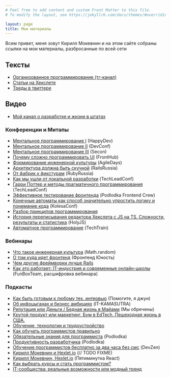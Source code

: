 ```yaml
---
# Feel free to add content and custom Front Matter to this file.
# To modify the layout, see https://jekyllrb.com/docs/themes/#overriding-theme-defaults

layout: page
title: Мои материалы
---
```


Всем привет, меня зовут Кирилл Мокевнин и на этом сайте собраны ссылки на мои материалы, разбросанные по всей сети

## Тексты

* [Организованное программирование (тг-канал)](https://t.me/orgprog)
* [Статьи на Хекслете](https://ru.hexlet.io/u/mokevnin/blog_posts)
* [Треды в твиттере](https://guides.hexlet.io/usefull-twitter-threads/)

## Видео

* [Мой канал о разработке и жизни в штатах](https://www.youtube.com/c/KirillMokevnin)

### Конференции и Митапы

* [Ментальное программирование I](https://www.youtube.com/watch?v=EEq1wdM2M2w) (HappyDev)
* [Ментальное программирование II](https://www.youtube.com/watch?v=vkUTX1hruF8) (DevConf)
* [Ментальное программирование III](https://www.youtube.com/watch?v=JnURhIf194s) (Secon)
* [Почему сложно программировать UI](https://www.youtube.com/watch?v=DCeNCr2tKOI) (FrontHub)
* [Формирование инженерной культуры](https://www.youtube.com/watch?v=W7GlELjRODw) (AgileDays)
* [Архитектура должна быть скучной](https://www.youtube.com/watch?v=NbMt4uFIL8c) (RailsRussia)
* [От фабрик к фикстурам](https://www.youtube.com/watch?v=whJ-6PKqGOc&lc=UgwZZup1BRDsB_oP6tp4AaABAg) (RubyRussia)
* [Как мы ушли от локальной разработки](https://www.youtube.com/watch?v=WVjz0HcAWOs) (TechLeadConf)
* [Гарри Поттер и методы прагматичного программирования](https://www.youtube.com/watch?v=zrUwYBzb9zY) (TechLeadConf)
* [Эффективное тестирование фронтенда](https://youtu.be/e9DRhxRwsfU) (Podlodka Frontend Crew)
* [Конечные автоматы как способ значительно упростить логику и понимание кода](https://www.youtube.com/watch?v=Yi2E1DIqoow&t=20041s) (KolesaConf)
* [Разбор принципов программирования](https://youtu.be/OPa-ZVBtV0U?t=1873)
* [История переписывания редактора Хекслета с JS на TS. Сложности, результаты и статистика](https://holyjs.ru/archive/2024%20Spring/talks/873f5ab998904ba08a8914b95c8dc6d5/?referer=%2Farchive%2F2024%2520Spring%2Fpersons%2F1ac5d28054cb4c6f8e59cfe884c28473%2F) (HolyJS)
* [Автоматное программирование](https://techtrain.ru/talks/2e5b8d73a5ee486ab9d2fb1e67ca7981/?referer=%2Fpersons%2F979c0cb57eeb4fe781c3d7404c43caa6%2F) (TechTrain)


### Вебинары

* [Что такое инженерная культура](https://www.youtube.com/watch?v=rQ_IXr1VkAA) (Math.random)
* [О том куда идет фронтенд](https://www.youtube.com/watch?v=oylJcKEuNRw) (Фронтенд Юность)
* [Чем другие фреймворки лучше Rails](https://www.youtube.com/watch?v=bP_sNPgiJKY)
* [Как это работает: IT-индустрия и современные онлайн-школы](https://medium.com/funboxteam/как-это-работает-it-индустрия-и-современные-онлайн-школы-c84b6bf80813) (FunBoxTeam, расшифровка вебинара)

### Подкасты

* [Как быть готовым к любому тех. интервью](https://www.youtube.com/watch?v=d__AzR2on5A) (Помогите, я джун)
* [Об инфоцыганах и бизнес амбициях](https://www.youtube.com/watch?v=GXVzL3AFrLw) (IT-KAMASUTRA)
* [Репутация или Деньги / Бедная жизнь в Майами](https://www.youtube.com/watch?v=UKjmafONRsg) (Мы обречены)
* [Крутой продукт или маркетинг. Бум в EdTech. Пешеходная жизнь в США.](https://www.youtube.com/watch?app=desktop&v=ChlVgqzArUg)
* [Обучение, технологии и трудоустройство](https://www.youtube.com/watch?v=0Dt8yJq34tw)
* [Как обучать программистов правильно](https://www.youtube.com/watch?v=iM-gFlCLcLk)
* [Обязательные знания для программиста](https://www.youtube.com/watch?v=GoAixzrElQc) (Podlodka)
* [Продуктивность разработчика](https://www.youtube.com/watch?v=ajZD5IDD72M) (Podlodka)
* [Обучение программистов бесплатно за два часа без смс](https://devzen.ru/episode-0226/) (DevZen)
* [Кирилл Мокевнин и Hexlet.io](https://podcasts.apple.com/ru/podcast/06-кирилл-мокевнин-и-hexlet-io/id1418009808?i=1000421270087) (// TODO FIXME)
* [ Кирилл Мокевнин, Hexlet.io](https://podster.fm/podcasts/5minreact/e/179311/33-kirill-mokevnin-hexletio) (Пятиминутка React)
* [Как выбрать курсы и стать программистом?](https://www.youtube.com/watch?si=JSUK6XX8YLWM6_gi&v=IFPY_VMRCQ4&feature=youtu.be)
* [IT-сообщества: реальные возможности или модный тренд](https://www.youtube.com/watch?v=JQxbkqqGAOg)

